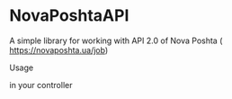 # NovaPoshtaAPI
A simple library for working with API 2.0 of Nova Poshta ( https://novaposhta.ua/job)

Usage

in your controller

<?php
...

use Riddman\NovaPoshtaApi\NovaPoshta;

...

$apiKey = 'your api key';

$citiesList      = NovaPoshta::getCities($apiKey);
$departmentsList = NovaPoshta::getDepartments($apiKey);
